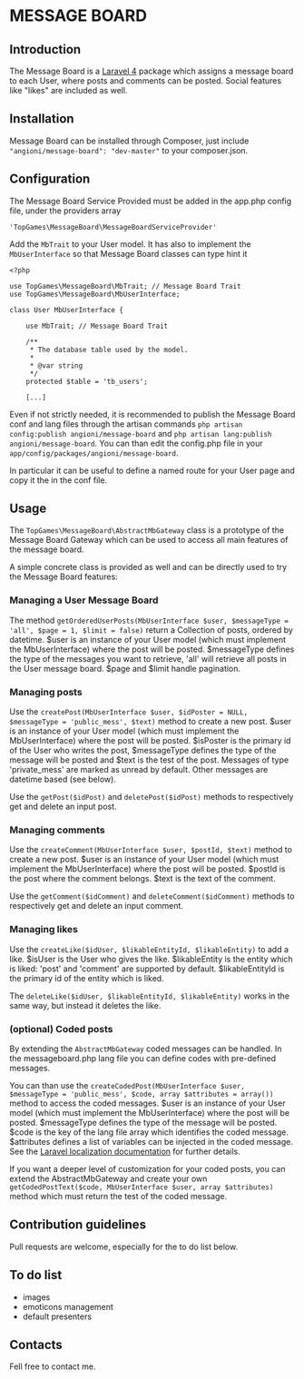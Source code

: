 # MESSAGE BOARD

## Introduction

The Message Board is a [Laravel 4](http://laravel.com) package which assigns a message board to each User, where posts and comments can be posted. Social features like "likes" are included as well.

## Installation

Message Board can be installed through Composer, just include `"angioni/message-board": "dev-master"` to your composer.json.

## Configuration

The Message Board Service Provided must be added in the app.php config file, under the providers array

    'TopGames\MessageBoard\MessageBoardServiceProvider'

Add the `MbTrait` to your User model. It has also to implement the `MbUserInterface` so that Message Board classes can type hint it

    <?php

    use TopGames\MessageBoard\MbTrait; // Message Board Trait
    use TopGames\MessageBoard\MbUserInterface;

    class User MbUserInterface {

        use MbTrait; // Message Board Trait

        /**
         * The database table used by the model.
         *
         * @var string
         */
        protected $table = 'tb_users';

        [...]

Even if not strictly needed, it is recommended to publish the Message Board conf and lang files through the artisan commands `php artisan config:publish angioni/message-board` and `php artisan lang:publish angioni/message-board`.
You can than edit the config.php file in your `app/config/packages/angioni/message-board`.

In particular it can be useful to define a named route for your User page and copy it the in the conf file.

## Usage

The `TopGames\MessageBoard\AbstractMbGateway` class is a prototype of the Message Board Gateway which can be used to access all main features of the message board.

A simple concrete class is provided as well and can be directly used to try the Message Board features:

### Managing a User Message Board

The method `getOrderedUserPosts(MbUserInterface $user, $messageType = 'all', $page = 1, $limit = false)` return a Collection of posts, ordered by datetime.
$user is an instance of your User model (which must implement the MbUserInterface) where the post will be posted.
$messageType defines the type of the messages you want to retrieve, 'all' will retrieve all posts in the User message board.
$page and $limit handle pagination.

### Managing posts

Use the `createPost(MbUserInterface $user, $idPoster = NULL, $messageType = 'public_mess', $text)` method to create a new post.
$user is an instance of your User model (which must implement the MbUserInterface) where the post will be posted.
$isPoster is the primary id of the User who writes the post, $messageType defines the type of the message will be posted and $text is the test of the post.
Messages of type 'private_mess' are marked as unread by default. Other messages are datetime based (see below).

Use the `getPost($idPost)` and `deletePost($idPost)` methods to respectively get and delete an input post.

### Managing comments

Use the `createComment(MbUserInterface $user, $postId, $text)` method to create a new post.
$user is an instance of your User model (which must implement the MbUserInterface) where the post will be posted.
$postId is the post where the comment belongs.
$text is the text of the comment.

Use the `getComment($idComment)` and `deleteComment($idComment)` methods to respectively get and delete an input comment.

### Managing likes

Use the `createLike($idUser, $likableEntityId, $likableEntity)` to add a like.
$isUser is the User who gives the like. $likableEntity is the entity which is liked: 'post' and 'comment' are supported by default.
$likableEntityId is the primary id of the entity which is liked.

The `deleteLike($idUser, $likableEntityId, $likableEntity)` works in the same way, but instead it deletes the like.

### (optional) Coded posts

By extending the `AbstractMbGateway` coded messages can be handled. In the messageboard.php lang file you can define codes with pre-defined messages.

You can than use the `createCodedPost(MbUserInterface $user, $messageType = 'public_mess', $code, array $attributes = array())` method to access the coded messages.
$user is an instance of your User model (which must implement the MbUserInterface) where the post will be posted.
$messageType defines the type of the message will be posted.
$code is the key of the lang file array which identifies the coded message.
$attributes defines a list of variables can be injected in the coded message. See the [Laravel localization documentation](http://laravel.com/docs/4.2/localization) for further details.

If you want a deeper level of customization for your coded posts, you can extend the AbstractMbGateway and create your own `getCodedPostText($code, MbUserInterface $user, array $attributes)` method which must return the test of the coded message.

## Contribution guidelines

Pull requests are welcome, especially for the to do list below.

## To do list

- images
- emoticons management
- default presenters

## Contacts

Fell free to contact me.